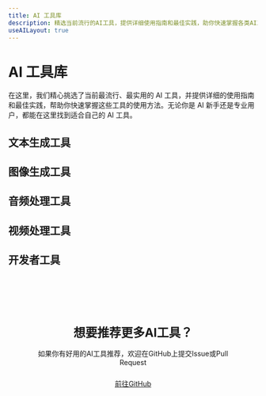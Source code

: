 ```yaml
---
title: AI 工具库
description: 精选当前流行的AI工具，提供详细使用指南和最佳实践，助你快速掌握各类AI工具的使用方法
useAILayout: true
---
```


# AI 工具库

在这里，我们精心挑选了当前最流行、最实用的 AI 工具，并提供详细的使用指南和最佳实践，帮助你快速掌握这些工具的使用方法。无论你是 AI 新手还是专业用户，都能在这里找到适合自己的 AI 工具。

## 文本生成工具

<AIGrid columns="3">
  <AICard 
    title="ChatGPT" 
    description="OpenAI开发的对话式大型语言模型，可以进行自然对话、回答问题、创作内容等" 
    icon="🤖" 
    iconColor="var(--ai-accent-3)"
    link="/tool/chatgpt"
    linkText="查看详情"
  />
  <AICard 
    title="Claude" 
    description="Anthropic开发的AI助手，擅长长文本处理、复杂推理和遵循详细指令" 
    icon="🧠" 
    iconColor="var(--vp-c-brand-1)"
    link="/tool/claude"
    linkText="查看详情"
  />
  <AICard 
    title="Gemini" 
    description="Google开发的多模态AI模型，可以理解和生成文本、图像、音频等多种形式的内容" 
    icon="💬" 
    iconColor="var(--ai-accent-2)"
    link="/tool/gemini"
    linkText="查看详情"
  />
</AIGrid>

## 图像生成工具

<AIGrid columns="3">
  <AICard 
    title="Midjourney" 
    description="基于Discord的AI图像生成工具，以其艺术性和高质量的图像输出而闻名" 
    icon="🎨" 
    iconColor="var(--ai-accent-1)"
    link="/tool/midjourney"
    linkText="查看详情"
  />
  <AICard 
    title="DALL-E" 
    description="OpenAI开发的AI图像生成系统，可以根据文本描述创建逼真的图像" 
    icon="🖼️" 
    iconColor="var(--ai-accent-3)"
    link="/tool/dalle"
    linkText="查看详情"
  />
  <AICard 
    title="Stable Diffusion" 
    description="开源的AI图像生成模型，可以在本地部署，支持多种图像生成和编辑功能" 
    icon="📷" 
    iconColor="var(--vp-c-brand-1)"
    link="/tool/stable-diffusion"
    linkText="查看详情"
  />
</AIGrid>

## 音频处理工具

<AIGrid columns="3">
  <AICard 
    title="ElevenLabs" 
    description="AI语音合成平台，提供逼真的多语言语音生成和克隆功能" 
    icon="🔊" 
    iconColor="var(--ai-accent-2)"
    link="/tool/elevenlabs"
    linkText="查看详情"
  />
  <AICard 
    title="Whisper" 
    description="OpenAI开发的自动语音识别系统，支持多种语言的转录和翻译" 
    icon="🎤" 
    iconColor="var(--ai-accent-1)"
    link="/tool/whisper"
    linkText="查看详情"
  />
  <AICard 
    title="Mubert" 
    description="AI音乐生成平台，可以创建各种风格的背景音乐和音效" 
    icon="🎵" 
    iconColor="var(--ai-accent-3)"
    link="/tool/mubert"
    linkText="查看详情"
  />
</AIGrid>

## 视频处理工具

<AIGrid columns="3">
  <AICard 
    title="Runway" 
    description="AI视频编辑和生成平台，提供多种视频处理和创作功能" 
    icon="🎬" 
    iconColor="var(--vp-c-brand-1)"
    link="/tool/runway"
    linkText="查看详情"
  />
  <AICard 
    title="Synthesia" 
    description="AI视频生成平台，可以创建逼真的数字人视频，支持多种语言" 
    icon="📹" 
    iconColor="var(--ai-accent-2)"
    link="/tool/synthesia"
    linkText="查看详情"
  />
  <AICard 
    title="D-ID" 
    description="AI数字人生成平台，可以将静态图像转换为会说话的视频" 
    icon="👤" 
    iconColor="var(--ai-accent-1)"
    link="/tool/d-id"
    linkText="查看详情"
  />
</AIGrid>

## 开发者工具

<AIGrid columns="3">
  <AICard 
    title="GitHub Copilot" 
    description="AI代码助手，可以根据注释和上下文生成代码，提高开发效率" 
    icon="💻" 
    iconColor="var(--ai-accent-3)"
    link="/tool/github-copilot"
    linkText="查看详情"
  />
  <AICard 
    title="Cursor" 
    description="基于AI的代码编辑器，集成了强大的代码生成和编辑功能" 
    icon="📝" 
    iconColor="var(--vp-c-brand-1)"
    link="/tool/cursor"
    linkText="查看详情"
  />
  <AICard 
    title="Codeium" 
    description="免费的AI代码助手，支持多种编程语言和IDE" 
    icon="🔍" 
    iconColor="var(--ai-accent-2)"
    link="/tool/codeium"
    linkText="查看详情"
  />
</AIGrid>

<div class="ai-cta-section">
  <h3>想要推荐更多AI工具？</h3>
  <p>如果你有好用的AI工具推荐，欢迎在GitHub上提交Issue或Pull Request</p>
  <div class="ai-cta-buttons">
    <a href="https://github.com/r0ad/NavAI" target="_blank" class="ai-button primary">前往GitHub</a>
  </div>
</div>

<style>
.ai-cta-section {
  margin: 3rem 0;
  padding: 2rem;
  background: var(--ai-bg-soft);
  border-radius: var(--ai-card-radius);
  text-align: center;
}

.ai-cta-section h3 {
  font-size: 1.5rem;
  margin-bottom: 1rem;
}

.ai-cta-section p {
  margin-bottom: 1.5rem;
}

.ai-cta-buttons {
  display: flex;
  gap: 1rem;
  justify-content: center;
  flex-wrap: wrap;
}
</style>
